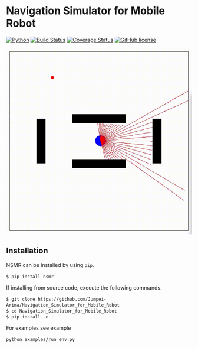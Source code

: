 # Navigation Simulator for Mobile Robot

[![Python](https://img.shields.io/badge/python-3.5%20%7C%203.6%20%7C%203.7-blue)](https://www.python.org)
[![Build Status](https://travis-ci.com/Jumpei-Arima/Navigation_Simulator_for_Mobile_Robot.svg?branch=master)](https://travis-ci.com/Jumpei-Arima/Navigation_Simulator_for_Mobile_Robot)
[![Coverage Status](https://coveralls.io/repos/github/Jumpei-Arima/Navigation_Simulator_for_Mobile_Robot/badge.svg?branch=master)](https://coveralls.io/github/Jumpei-Arima/Navigation_Simulator_for_Mobile_Robot?branch=master)
[![GitHub license](https://img.shields.io/badge/license-MIT-blue.svg)](https://github.com/Jumpei-Arima/Navigation_Simulator_for_Mobile_Robot)

![nsmr](assets/nsmr.gif)

## Installation
NSMR can be installed by using `pip`.

```
$ pip install nsmr
```

If installing from source code, execute the following commands.
```
$ git clone https://github.com/Jumpei-Arima/Navigation_Simulator_for_Mobile_Robot
$ cd Navigation_Simulator_for_Mobile_Robot
$ pip install -e .
```

For examples see example
```
python examples/run_env.py
```
